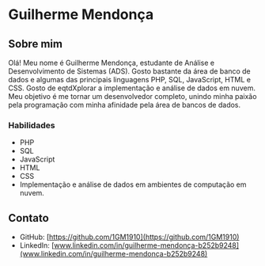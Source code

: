 # Guilherme Mendonça

## Sobre mim

Olá! Meu nome é Guilherme Mendonça, estudante de Análise e Desenvolvimento de Sistemas (ADS). Gosto bastante da área de banco de dados e algumas das principais linguagens PHP, SQL, JavaScript, HTML e CSS. Gosto de eqtdXplorar a implementação e análise de dados em nuvem. Meu objetivo é me tornar um desenvolvedor completo, unindo minha paixão pela programação com minha afinidade pela área de bancos de dados.

### Habilidades

- PHP
- SQL
- JavaScript
- HTML
- CSS
- Implementação e análise de dados em ambientes de computação em nuvem.

## Contato

- GitHub: [https://github.com/1GM1910](https://github.com/1GM1910)
- LinkedIn: [www.linkedin.com/in/guilherme-mendonça-b252b9248](www.linkedin.com/in/guilherme-mendonça-b252b9248)
